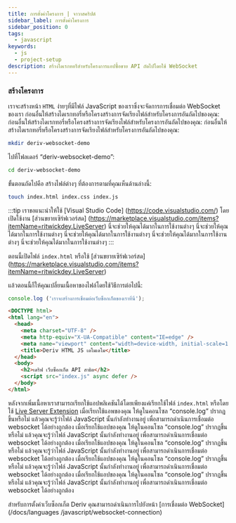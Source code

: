 ```yaml
---
title: การตั้งค่าโครงการ | จาวาสคริปต์
sidebar_label: การตั้งค่าโครงการ
sidebar_position: 0
tags:
  - javascript
keywords:
  - js
  - project-setup
description: สร้างไดเรกทอรีสำหรับโครงการแอปซื้อขาย API ถัดไปโดยใช้ WebSocket
---
```


### สร้างโครงการ

เราจะสร้างหน้า `HTML` ง่ายๆที่มีไฟล์ JavaScript ของเราซึ่งจะจัดการการเชื่อมต่อ WebSocket ของเรา ก่อนอื่นให้สร้างไดเรกทอรี่หรือโครงสร้างการจัดเรียงไฟล์สำหรับโครงการอันถัดไปของคุณ: ก่อนอื่นให้สร้างไดเรกทอรี่หรือโครงสร้างการจัดเรียงไฟล์สำหรับโครงการอันถัดไปของคุณ: ก่อนอื่นให้สร้างไดเรกทอรี่หรือโครงสร้างการจัดเรียงไฟล์สำหรับโครงการอันถัดไปของคุณ:

```bash
mkdir deriv-websocket-demo
```

ไปที่โฟลเดอร์ “deriv-websocket-demo”:

```bash
cd deriv-websocket-demo
```

ขั้นตอนถัดไปคือ สร้างไฟล์ต่างๆ ที่ต้องการตามที่คุณเห็นด้านล่างนี้:

```bash
touch index.html index.css index.js
```

:::tip
เราขอแนะนำให้ใช้ [Visual Studio Code] (https://code.visualstudio.com/) โดยเปิดใช้งาน [ส่วนขยายเซิร์ฟเวอร์สด] (https://marketplace.visualstudio.com/items?itemName=ritwickdey.LiveServer) นี่จะช่วยให้คุณได้มากในการใช้งานต่างๆ นี่จะช่วยให้คุณได้มากในการใช้งานต่างๆ นี่จะช่วยให้คุณได้มากในการใช้งานต่างๆ นี่จะช่วยให้คุณได้มากในการใช้งานต่างๆ นี่จะช่วยให้คุณได้มากในการใช้งานต่างๆ
:::

ตอนนี้เปิดไฟล์ `index.html` หรือใช้ [ส่วนขยายเซิร์ฟเวอร์สด] (https://marketplace.visualstudio.com/items?itemName=ritwickdey.LiveServer)

แล้วตอนนี้ก็ให้คุณเปลี่ยนเนื้อหาของไฟล์โดยใช้วิธีการต่อไปนี้:

```js title="index.js" showLineNumbers
console.log ('เราจะสร้างการเชื่อมต่อเว็บซ็อกเก็ตของเราที่นี่');
```

```html title="index.html" showLineNumbers
<DOCTYPE html>
<html lang="en">
  <head>
    <meta charset="UTF-8" />
    <meta http-equiv="X-UA-Compatible" content="IE=edge" />
    <meta name="viewport" content="width=device-width, initial-scale=1.0" />
    <title>Deriv HTML JS เดโมเดโม</title>
  </head>
  <body>
    <h2>เดริฟ เว็บซ็อกเก็ต API สาธิต</h2>
    <script src="index.js" async defer />
  </body>
</html>
```

หลังจากเพิ่มเนื้อหาเราสามารถเรียกใช้แอปพลิเคชันได้โดยเพียงแค่เรียกใช้ไฟล์ `index.html` หรือโดยใช้ <a href="https://marketplace.visualstudio.com/items?itemName=ritwickdey.LiveServer" target="_blank">Live Server Extension</a> เมื่อเรียกใช้แอพของคุณ ให้ดูในคอนโซล “console.log” ปรากฏขึ้นหรือไม่ แล้วคุณจะรู้ว่าไฟล์ JavaScript นั้นกำลังทำงานอยู่ เพื่อสามารถดำเนินการเชื่อมต่อ websocket ได้อย่างถูกต้อง เมื่อเรียกใช้แอปของคุณ ให้ดูในคอนโซล “console.log” ปรากฏขึ้นหรือไม่ แล้วคุณจะรู้ว่าไฟล์ JavaScript นั้นกำลังทำงานอยู่ เพื่อสามารถดำเนินการเชื่อมต่อ websocket ได้อย่างถูกต้อง เมื่อเรียกใช้แอปของคุณ ให้ดูในคอนโซล “console.log” ปรากฏขึ้นหรือไม่ แล้วคุณจะรู้ว่าไฟล์ JavaScript นั้นกำลังทำงานอยู่ เพื่อสามารถดำเนินการเชื่อมต่อ websocket ได้อย่างถูกต้อง เมื่อเรียกใช้แอปของคุณ ให้ดูในคอนโซล “console.log” ปรากฏขึ้นหรือไม่ แล้วคุณจะรู้ว่าไฟล์ JavaScript นั้นกำลังทำงานอยู่ เพื่อสามารถดำเนินการเชื่อมต่อ websocket ได้อย่างถูกต้อง เมื่อเรียกใช้แอปของคุณ ให้ดูในคอนโซล “console.log” ปรากฏขึ้นหรือไม่ แล้วคุณจะรู้ว่าไฟล์ JavaScript นั้นกำลังทำงานอยู่ เพื่อสามารถดำเนินการเชื่อมต่อ websocket ได้อย่างถูกต้อง

สำหรับการตั้งค่าเว็บซ็อกเก็ต Deriv คุณสามารถดำเนินการไปยังหน้า [การเชื่อมต่อ WebSocket] (/docs/languages /javascript/websocket-connection)
